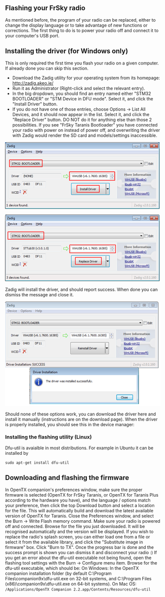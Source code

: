 ## Flashing your FrSky radio

As mentioned before, the program of your radio can be replaced, either to change the display language or to take advantage of new functions or corrections.
The first thing to do is to power your radio off and connect it to your computer's USB port.

## Installing the driver (for Windows only)

This is only required the first time you flash your radio on a given computer. If already done you can skip this section.
* Download the Zadig utility for your operating system from its homepage: http://zadig.akeo.ie/
* Run it as Administrator (Right-click and select the relevant entry).
* In the big dropdown, you should find an entry named either "STM32 BOOTLOADER" or "STM Device in DFU mode". Select it, and click the "Install Driver" button.
* If you do not have one of those entries, choose Options -> List All Devices, and it should now appear in the list. Select it, and click the "Replace Driver" button. DO NOT do it for anything else than those 2 possibilities. If you see "FrSky Taranis Bootloader" you have connected your radio with power on instead of power off, and overwriting the driver with Zadig would render the SD card and models/settings inaccessible.

![](images/companion-zadig-1.png)

![](images/companion-zadig-2.png)

Zadig will install the driver, and should report success. When done you can dismiss the message and close it.

![](images/companion-zadig-3.png)

Should none of these options work, you can download the driver here and install it manually (instructions are on the download page).
When the driver is properly installed, you should see this in the device manager:

### Installing the flashing utility (Linux)

Dfu-util is avaialble in most distributions. For example in Ubuntu it can be installed by

```
sudo apt-get install dfu-util
```

## Downloading and flashing the firmware

In OpenTX companion's preferences window, make sure the proper firmware is selected (OpenTX for FrSky Taranis, or OpenTX for Taranis Plus according to the hardware you have), and the language / options match your preference, then click the top Download button and select a location for the file. This will automatically build and download the latest available version of OpenTX for Taranis.
Close the Preferences window, and select the Burn -> Write Flash memory command. Make sure your radio is powered off and connected.
Browse for the file you just downloaded. It will be recognised automatically and the version will be displayed.
If you wish to replace the radio's splash screen, you can either load one from a file or select it from the available library, and click the "Substitute image in firmware" box.
Click "Burn to TX".
Once the progress bar is done and the success prompt is shown you can dismiss it and disconnect your radio :)
If you get an error about the dfu-util executable not being found, open the flashing tool settings with the Burn -> Configure menu item. Browse for the dfu-util executable, which should be:
On Windows: In the OpenTX companion installation folder (by default C:\Program Files\companion9x\dfu-util.exe on 32-bit systems, and C:\Program Files (x86)\companion9x\dfu-util.exe on 64-bit systems).
On Mac OS: ```/Applications/OpenTX Companion 2.2.app/Contents/Resources/dfu-util```
